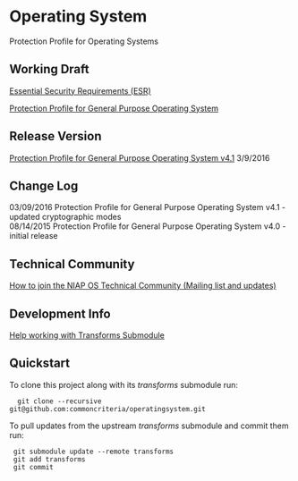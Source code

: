 Operating System
===============

Protection Profile for Operating Systems


## Working Draft
[Essential Security Requirements (ESR)](http://common-criteria.rhcloud.com/operatingsystem/output/operatingsystem-esr.html)

[Protection Profile for General Purpose Operating System](http://common-criteria.rhcloud.com/operatingsystem/output/operatingsystem-release.html)

## Release Version
[Protection Profile for General Purpose Operating System v4.1](https://www.niap-ccevs.org/Profile/Info.cfm?id=400) 3/9/2016

## Change Log
03/09/2016 Protection Profile for General Purpose Operating System v4.1 - updated cryptographic modes<br/>
08/14/2015 Protection Profile for General Purpose Operating System v4.0 - initial release

## Technical Community
[How to join the NIAP OS Technical Community (Mailing list and updates)](
https://www.niap-ccevs.org/NIAP_Evolution/tech_communities.cfm)

## Development Info
[Help working with Transforms Submodule](https://github.com/commoncriteria/transforms/wiki/Working-with-Transforms-as-a-Submodule)

## Quickstart
To clone this project along with its _transforms_ submodule run:

````
  git clone --recursive git@github.com:commoncriteria/operatingsystem.git
````
To pull updates from the upstream _transforms_ submodule and commit them run:
````
 git submodule update --remote transforms
 git add transforms
 git commit
````
